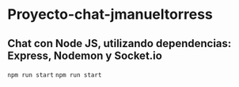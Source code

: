 # Proyecto-chat-jmanueltorress
## Chat con Node JS, utilizando dependencias: Express, Nodemon y Socket.io
` npm run start ` ` npm run start `


